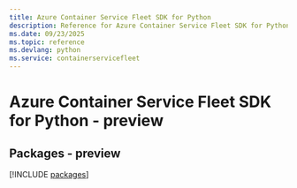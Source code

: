 ```yaml
---
title: Azure Container Service Fleet SDK for Python
description: Reference for Azure Container Service Fleet SDK for Python
ms.date: 09/23/2025
ms.topic: reference
ms.devlang: python
ms.service: containerservicefleet
---
```

# Azure Container Service Fleet SDK for Python - preview
## Packages - preview
[!INCLUDE [packages](container-service-fleet-index.md)]